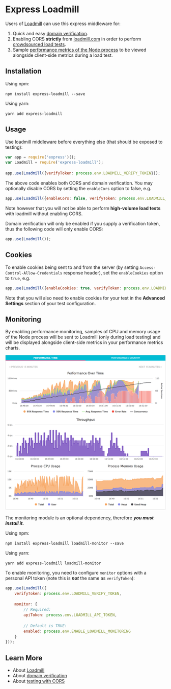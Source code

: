 # Express Loadmill
Users of [Loadmill](https://www.loadmill.com) can use this express middleware for: 
1. Quick and easy [domain verification](https://docs.loadmill.com/domain-verification.html).
2. Enabling CORS **strictly** from [loadmill.com](https://www.loadmill.com) in order to perform [crowdsourced load tests](https://docs.loadmill.com/testing-with-cors.html).
3. Sample [performance metrics of the Node process](#monitoring) to be viewed alongside client-side metrics during a load test.

## Installation
Using npm:

`npm install express-loadmill --save`

Using yarn:

`yarn add express-loadmill`

## Usage
Use loadmill middleware before everything else (that should be exposed to testing):
```js
var app = require('express')();
var Loadmill = require('express-loadmill');

app.use(Loadmill({verifyToken: process.env.LOADMILL_VERIFY_TOKEN}));
```

The above code enables both CORS and domain verification. You may optionally disable CORS by setting the `enableCors` option to false, e.g.
```js
app.use(Loadmill({enableCors: false, verifyToken: process.env.LOADMILL_VERIFY_TOKEN}));
```
Note however that you will not be able to perform **high-volume load tests** with loadmill without enabling CORS.

Domain verification will only be enabled if you supply a verification token, thus the following code will only enable CORS:
```js
app.use(Loadmill());
```

## Cookies
To enable cookies being sent to and from the server (by setting `Access-Control-Allow-Credentials` response header), 
set the `enableCookies` option to `true`, e.g.
```js
app.use(Loadmill({enableCookies: true, verifyToken: process.env.LOADMILL_VERIFY_TOKEN}));
```
Note that you will also need to enable cookies for your test in the **Advanced Settings** section of your test configuration.

## Monitoring
By enabling performance monitoring, samples of CPU and memory usage of the Node process will be sent to Loadmill
(only during load testing) and will be displayed alongside client-side metrics in your performance metrics charts.

![express-loadmill](metrics-charts.png)

The monitoring module is an optional dependency, therefore **_you must install it._**

Using npm:

`npm install express-loadmill loadmill-monitor --save`

Using yarn:

`yarn add express-loadmill loadmill-monitor`

To enable monitoring, you need to configure `monitor` options with a personal API token (note this is **_not_** the same as `verifyToken`):
```js
app.use(Loadmill({
    verifyToken: process.env.LOADMILL_VERIFY_TOKEN,

    monitor: {
        // Required:
        apiToken: process.env.LOADMILL_API_TOKEN,

        // Default is TRUE:
        enabled: process.env.ENABLE_LOADMILL_MONITORING
    }
}));
```

## Learn More
- About [Loadmill](https://www.loadmill.com)
- About [domain verification](https://docs.loadmill.com/domain-verification.html)
- About [testing with CORS](https://docs.loadmill.com/testing-with-cors.html)
